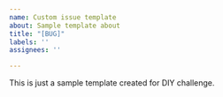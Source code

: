 ```yaml
---
name: Custom issue template
about: Sample template about
title: "[BUG]"
labels: ''
assignees: ''

---
```


This is just a sample template created for DIY challenge.
